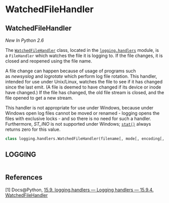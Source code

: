 # WatchedFileHandler

## WatchedFileHandler

_New In Python 2.6_

The [`WatchedFileHandler`](https://docs.python.org/2/library/logging.handlers.html#logging.handlers.WatchedFileHandler) class, located in the [`logging.handlers`](https://docs.python.org/2/library/logging.handlers.html#module-logging.handlers) module, is a `FileHandler` which watches the file it is logging to. If the file changes, it is closed and reopened using the file name.

A file change can happen because of usage of programs such as *newsyslog* and *logrotate* which perform log file rotation. This handler, intended for use under Unix/Linux, watches the file to see if it has changed since the last emit. (A file is deemed to have changed if its device or inode have changed.) If the file has changed, the old file stream is closed, and the file opened to get a new stream.

This handler is not appropriate for use under Windows, because under Windows open log files cannot be moved or renamed - logging opens the files with exclusive locks - and so there is no need for such a handler. Furthermore, *ST_INO* is not supported under Windows; [`stat()`](https://docs.python.org/2/library/os.html#os.stat) always returns zero for this value.

```python
class logging.handlers.WatchedFileHandler(filename[, mode[, encoding[, delay]]])
```

## LOGGING

```python

```

## References

[1] Docs@Python, [15.9. logging.handlers — Logging handlers — 15.9.4. WatchedFileHandler](https://docs.python.org/2/library/logging.handlers.html#watchedfilehandler)